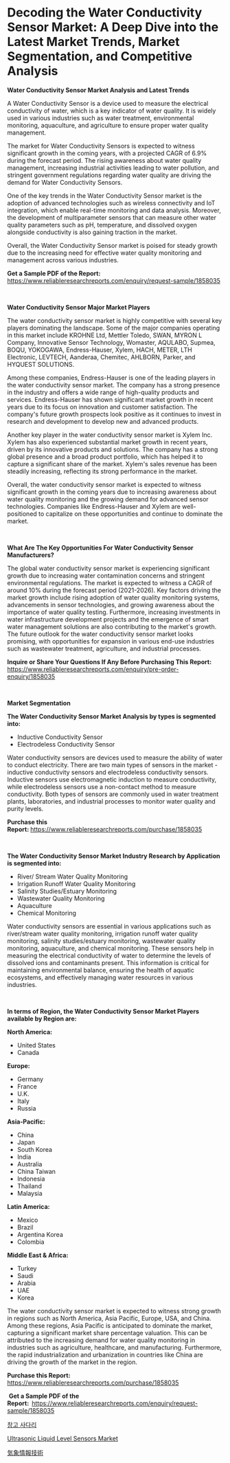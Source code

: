 <p><h1>Decoding the Water Conductivity Sensor Market: A Deep Dive into the Latest Market Trends, Market Segmentation, and Competitive Analysis</h1></p><p><strong>Water Conductivity Sensor Market Analysis and Latest Trends</strong></p>
<p><p>A Water Conductivity Sensor is a device used to measure the electrical conductivity of water, which is a key indicator of water quality. It is widely used in various industries such as water treatment, environmental monitoring, aquaculture, and agriculture to ensure proper water quality management.</p><p>The market for Water Conductivity Sensors is expected to witness significant growth in the coming years, with a projected CAGR of 6.9% during the forecast period. The rising awareness about water quality management, increasing industrial activities leading to water pollution, and stringent government regulations regarding water quality are driving the demand for Water Conductivity Sensors.</p><p>One of the key trends in the Water Conductivity Sensor market is the adoption of advanced technologies such as wireless connectivity and IoT integration, which enable real-time monitoring and data analysis. Moreover, the development of multiparameter sensors that can measure other water quality parameters such as pH, temperature, and dissolved oxygen alongside conductivity is also gaining traction in the market.</p><p>Overall, the Water Conductivity Sensor market is poised for steady growth due to the increasing need for effective water quality monitoring and management across various industries.</p></p>
<p><strong>Get a Sample PDF of the Report:&nbsp;</strong> <a href="https://www.reliableresearchreports.com/enquiry/request-sample/1858035">https://www.reliableresearchreports.com/enquiry/request-sample/1858035</a></p>
<p>&nbsp;</p>
<p><strong>Water Conductivity Sensor Major Market Players</strong></p>
<p><p>The water conductivity sensor market is highly competitive with several key players dominating the landscape. Some of the major companies operating in this market include KROHNE Ltd, Mettler Toledo, SWAN, MYRON L Company, Innovative Sensor Technology, Womaster, AQULABO, Supmea, BOQU, YOKOGAWA, Endress-Hauser, Xylem, HACH, METER, LTH Electronic, LEVTECH, Aanderaa, Chemitec, AHLBORN, Parker, and HYQUEST SOLUTIONS.</p><p>Among these companies, Endress-Hauser is one of the leading players in the water conductivity sensor market. The company has a strong presence in the industry and offers a wide range of high-quality products and services. Endress-Hauser has shown significant market growth in recent years due to its focus on innovation and customer satisfaction. The company's future growth prospects look positive as it continues to invest in research and development to develop new and advanced products.</p><p>Another key player in the water conductivity sensor market is Xylem Inc. Xylem has also experienced substantial market growth in recent years, driven by its innovative products and solutions. The company has a strong global presence and a broad product portfolio, which has helped it to capture a significant share of the market. Xylem's sales revenue has been steadily increasing, reflecting its strong performance in the market.</p><p>Overall, the water conductivity sensor market is expected to witness significant growth in the coming years due to increasing awareness about water quality monitoring and the growing demand for advanced sensor technologies. Companies like Endress-Hauser and Xylem are well-positioned to capitalize on these opportunities and continue to dominate the market.</p></p>
<p>&nbsp;</p>
<p><strong>What Are The Key Opportunities For Water Conductivity Sensor Manufacturers?</strong></p>
<p><p>The global water conductivity sensor market is experiencing significant growth due to increasing water contamination concerns and stringent environmental regulations. The market is expected to witness a CAGR of around 10% during the forecast period (2021-2026). Key factors driving the market growth include rising adoption of water quality monitoring systems, advancements in sensor technologies, and growing awareness about the importance of water quality testing. Furthermore, increasing investments in water infrastructure development projects and the emergence of smart water management solutions are also contributing to the market's growth. The future outlook for the water conductivity sensor market looks promising, with opportunities for expansion in various end-use industries such as wastewater treatment, agriculture, and industrial processes.</p></p>
<p><strong>Inquire or Share Your Questions If Any Before Purchasing This Report:</strong> <a href="https://www.reliableresearchreports.com/enquiry/pre-order-enquiry/1858035">https://www.reliableresearchreports.com/enquiry/pre-order-enquiry/1858035</a></p>
<p>&nbsp;</p>
<p><strong>Market Segmentation</strong></p>
<p><strong>The Water Conductivity Sensor Market Analysis by types is segmented into:</strong></p>
<p><ul><li>Inductive Conductivity Sensor</li><li>Electrodeless Conductivity Sensor</li></ul></p>
<p><p>Water conductivity sensors are devices used to measure the ability of water to conduct electricity. There are two main types of sensors in the market - inductive conductivity sensors and electrodeless conductivity sensors. Inductive sensors use electromagnetic induction to measure conductivity, while electrodeless sensors use a non-contact method to measure conductivity. Both types of sensors are commonly used in water treatment plants, laboratories, and industrial processes to monitor water quality and purity levels.</p></p>
<p><strong>Purchase this Report:&nbsp;</strong><a href="https://www.reliableresearchreports.com/purchase/1858035">https://www.reliableresearchreports.com/purchase/1858035</a></p>
<p>&nbsp;</p>
<p><strong>The Water Conductivity Sensor Market Industry Research by Application is segmented into:</strong></p>
<p><ul><li>River/ Stream Water Quality Monitoring</li><li>Irrigation Runoff Water Quality Monitoring</li><li>Salinity Studies/Estuary Monitoring</li><li>Wastewater Quality Monitoring</li><li>Aquaculture</li><li>Chemical Monitoring</li></ul></p>
<p><p>Water conductivity sensors are essential in various applications such as river/stream water quality monitoring, irrigation runoff water quality monitoring, salinity studies/estuary monitoring, wastewater quality monitoring, aquaculture, and chemical monitoring. These sensors help in measuring the electrical conductivity of water to determine the levels of dissolved ions and contaminants present. This information is critical for maintaining environmental balance, ensuring the health of aquatic ecosystems, and effectively managing water resources in various industries.</p></p>
<p>&nbsp;</p>
<p><strong>In terms of Region, the Water Conductivity Sensor Market Players available by Region are:</strong></p>
<p>
    <p> <strong> North America: </strong>
        <ul>
            <li>United States</li>
            <li>Canada</li>
        </ul>
        </p> 
    <p> <strong> Europe: </strong>
        <ul>
            <li>Germany</li>
            <li>France</li>
            <li>U.K.</li>
            <li>Italy</li>
            <li>Russia</li>
        </ul>
        </p> 
    <p> <strong> Asia-Pacific: </strong>
        <ul>
            <li>China</li>
            <li>Japan</li>
            <li>South Korea</li>
            <li>India</li>
            <li>Australia</li>
            <li>China Taiwan</li>
            <li>Indonesia</li>
            <li>Thailand</li>
            <li>Malaysia</li>
        </ul>
        </p> 
    <p> <strong> Latin America: </strong>
        <ul>
            <li>Mexico</li>
            <li>Brazil</li>
            <li>Argentina Korea</li>
            <li>Colombia</li>
        </ul>
        </p> 
    <p> <strong> Middle East & Africa: </strong>
        <ul>
            <li>Turkey</li>
            <li>Saudi</li>
            <li>Arabia</li>
            <li>UAE</li>
            <li>Korea</li>
        </ul>
    </p>
    </p>
<p><p>The water conductivity sensor market is expected to witness strong growth in regions such as North America, Asia Pacific, Europe, USA, and China. Among these regions, Asia Pacific is anticipated to dominate the market, capturing a significant market share percentage valuation. This can be attributed to the increasing demand for water quality monitoring in industries such as agriculture, healthcare, and manufacturing. Furthermore, the rapid industrialization and urbanization in countries like China are driving the growth of the market in the region.</p></p>
<p><strong>Purchase this Report: </strong><a href="https://www.reliableresearchreports.com/purchase/1858035">https://www.reliableresearchreports.com/purchase/1858035</a></p>
<p>&nbsp;<strong>Get a Sample PDF of the Report:&nbsp;&nbsp;</strong><a href="https://www.reliableresearchreports.com/enquiry/request-sample/1858035">https://www.reliableresearchreports.com/enquiry/request-sample/1858035</a></p>
<p><strong></strong></p>
<p><p><a href="https://github.com/crfsywufhm81415/Market-Research-Report-List-1/blob/main/207335010763.md">창고 사다리</a></p><p><a href="https://github.com/RickHolmes3/Market-Research-Report-List-4/blob/main/ultrasonic-liquid-level-sensors-market.md">Ultrasonic Liquid Level Sensors Market</a></p><p><a href="https://github.com/zekaoe592392/Market-Research-Report-List-1/blob/main/777126911657.md">気象情報技術</a></p></p>